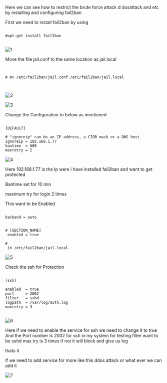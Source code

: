 Here we can see how to restrict the brute force attack d dosattack and etc by installing and configuring fail2ban

First we need to install fail2ban by using 

```

#apt-get install fail2ban 


```


![1](https://github.com/babinlonston/Ubuntu-Linux-Stuffs/raw/master/Fail2ban/Selection_001.png)



Move the file jail.conf to the same location as jail.local


```


# mv /etc/fail2ban/jail.conf /etc/fail2ban/jail.local



```


![2](https://github.com/babinlonston/Ubuntu-Linux-Stuffs/raw/master/Fail2ban/Selection_002.png)




![3](https://github.com/babinlonston/Ubuntu-Linux-Stuffs/raw/master/Fail2ban/Selection_003.png)




Change the Configuration to below as mentioned 


```

[DEFAULT]

# "ignoreip" can be an IP address, a CIDR mask or a DNS host
ignoreip = 192.168.1.77
bantime  = 600
maxretry = 2

```


![4](https://github.com/babinlonston/Ubuntu-Linux-Stuffs/raw/master/Fail2ban/Selection_004.png)




Here 192.168.1.77 is the Ip were  i have installed fail2ban and want to get protected 

Bantime set for 10 min

maximum try for login 2 times 


 

This want to be Enabled

```

backend = auto

```

```

# [SECTION_NAME]
 enabled = true

#
 in /etc/fail2ban/jail.local.

```


![5](https://github.com/babinlonston/Ubuntu-Linux-Stuffs/raw/master/Fail2ban/Selection_005.png)




Check the ssh for Protection 




```

[ssh]

enabled  = true
port     = 2002
filter   = sshd
logpath  = /var/log/auth.log
maxretry = 3


```


![6](https://github.com/babinlonston/Ubuntu-Linux-Stuffs/raw/master/Fail2ban/Selection_006.png)



Here if we need to enable the service for ssh we need to change it to true 
And the Port number is 2002 for ssh in my system for testing 
filter want to be sshd 
max try is 3 times if not it will block and give us log 

thats it 


If we need to add service for more like this ddos attack or what ever we can add it 



![7](https://github.com/babinlonston/Ubuntu-Linux-Stuffs/raw/master/Fail2ban/Selection_007.png)


